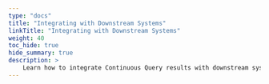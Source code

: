 ```yaml
---
type: "docs"
title: "Integrating with Downstream Systems"
linkTitle: "Integrating with Downstream Systems"
weight: 40
toc_hide: true
hide_summary: true
description: >
    Learn how to integrate Continuous Query results with downstream systems
---
```

